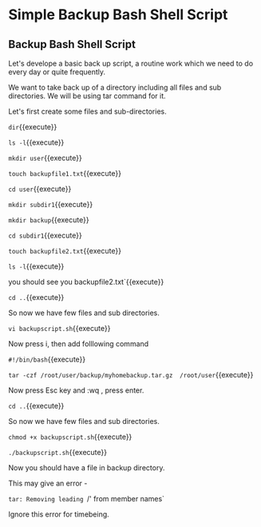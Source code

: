 # Simple Backup Bash Shell Script

## Backup Bash Shell Script

Let's develope a basic back up script, a routine work which we need to do every day or quite frequently.

We want to take back up of a directory including all files and sub directories. We will be using tar command for it.

Let's first create some files and sub-directories.


`dir`{{execute}}

`ls -l`{{execute}}

`mkdir user`{{execute}}

`touch backupfile1.txt`{{execute}}

`cd user`{{execute}}

`mkdir subdir1`{{execute}}

`mkdir backup`{{execute}}

`cd subdir1`{{execute}}

`touch backupfile2.txt`{{execute}}

`ls -l`{{execute}}

you should see you backupfile2.txt`{{execute}}

`cd ..`{{execute}}


So now we have few files and sub directories.

`vi backupscript.sh`{{execute}}

Now press i, then add folllowing command 

`#!/bin/bash`{{execute}}

`tar -czf /root/user/backup/myhomebackup.tar.gz  /root/user`{{execute}}

Now press Esc key and :wq , press enter.

`cd ..`{{execute}}


So now we have few files and sub directories.

`chmod +x backupscript.sh`{{execute}}

`./backupscript.sh`{{execute}}

Now you should have a file in backup directory.

This may give an error -  

`tar: Removing leading `/' from member names` 

Ignore this error for timebeing.




